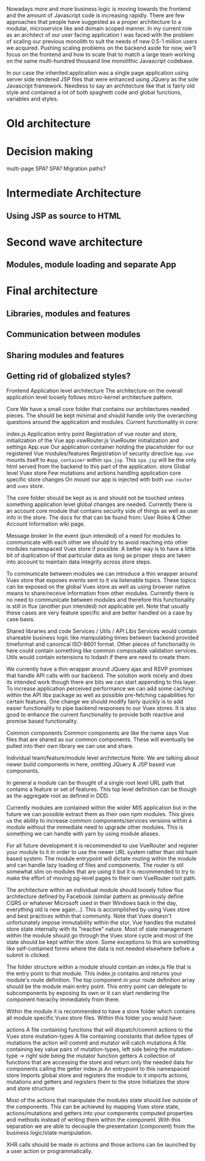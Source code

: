 Nowadays more and more business logic is moving towards the frontend and the amount of Javascript code is increasing rapidly. There are few approaches that people have suggested as a proper architecture to a modular, microservice like and domain scoped manner. In my current role as an architect of our user facing application I was faced with the problem of scaling our previous monolith to suit the needs of new 0.5-1 million users we acquired. Pushing scaling problems on the backend aside for now, we'll focus on the frontend and how to scale that to match a large team working on the same multi-hundred thousand line monolithic Javascript codebase.

In our case the inherited application was a single page application using server side rendered JSP files that were enhanced using JQuery as the sole Javascript framework. Needless to say an architecture like that is fairly old style and contained a lot of both spaghetti code and global functions, variables and styles.

# Old architecture

# Decision making
multi-page SPA? SPA? Migration paths?

# Intermediate Architecture
## Using JSP as source to HTML

# Second wave architecture
## Modules, module loading and separate App

# Final architecture
## Libraries, modules and features
## Communication between modules
## Sharing modules and features
## Getting rid of globalized styles?

Frontend Application level architecture
The architecture on the overall application level loosely follows micro-kernel architecture pattern. 

Core
We have a small core folder that contains our architectures needed pieces. The should be kept minimal and should handle only the overarching questions around the application and modules. Current functionality in core:

index.js
Application entry point 
Registration of vue router and store, initialization of the Vue app
vswRouter.js
VueRouter initialization and settings
App.vue
Our application container holding the placeholder for our registered Vue modules/features
Registration of security directive
`App.vue` mounts itself to `#app_container` within `spa.jsp`. This `spa.jsp` will be the only html served from the backend to this part of the application.
store
Global level Vuex store
Few mutations and actions handling application core specific store changes
On mount our app is injected with both `vue-router` and `vuex` store.

The core folder should be kept as is and should not be touched unless something application level global changes are needed. Currently there is an account core module that contains security side of things as well as user info in the store. The docs for that can be found from: User Roles & Other Account Information wiki page.



Message broker
In the event (pun intended) of a need for modules to communicate with each other we should try to avoid reaching into other modules namespaced Vuex store if possible. A better way is to have a little bit of duplication of that particular data as long as proper steps are taken into account to maintain data integrity across store steps. 

To communicate between modules we can introduce a thin wrapper around Vuex store that exposes events sent to it via listenable topics. These topics can be exposed on the global Vuex store as well as using browser native means to share/receive information from other modules. Currently there is no need to communicate between modules and therefore this functionality is still in flux (another pun intended) not applicable yet. Note that usually these cases are very feature specific and are better handled on a case by case basis.



Shared libraries and code
Services / Utils / API Libs
Services would contain shareable business logic like manipulating times between backend provided timeformat and canonical ISO-8601 format. Other pieces of functionality in here could contain something like common composable validation services. Utils would contain extensions to lodash if there are need to create them.

We currently have a thin wrapper around JQuery ajax and RSVP promises that handle API calls with our backend. The solution work nicely and does its intended work though there are bits we can start appending to this layer. To increase application perceived performance we can add some caching within the API libs package as well as possible pre-fetching capabilities for certain features. One change we should modify fairly quickly is to add easier functionality to pipe backend responses to our Vuex stores. It is also good to enhance the current functionality to provide both reactive and promise based functionality.

Common components
Common components are like the name says Vue files that are shared as our common components. These will eventually be pulled into their own library we can use and share.





Individual team/feature/module level architecture
Note: We are talking about newer build components in here, omitting JQuery & JSP based vue components.

In general a module can be thought of a single root level URL path that contains a feature or set of features. This top level definition can be though as the aggregate root as defined in DDD. 

Currently modules are contained within the wider MIS application but in the future we can possible extract them as their own npm modules. This gives us the ability to increase common components/services versions within a module without the immediate need to upgrade other modules. This is something we can handle with yarn by using module aliases. 



For all future development it is recommended to use VueRouter and register your module to it in order to use the newer URL system rather than old hash based system. The module entrypoint will dictate routing within the module and can handle lazy loading of files and components. The router is stil somewhat slim on modules that are using it but it is recommended to try to make the effort of moving pg-level pages to their own VueRouter root path. 



The architecture within an individual module should loosely follow flux architecture defined by Facebook (similar pattern as previously define CQRS or whatever Microsoft used in their Windows back in the day, everything old is new again...). This is accomplished by using Vuex store and best practices within that community. Note that Vuex doesn't unfortunately impose immutability within the stor, Vue handles the mutated store state internally with its "reactive" nature. Most of state management within the module should go through the Vuex store cycle and most of the state should be kept within the store. Some exceptions to this are something like self-contained forms where the data is not needed elsewhere before a submit is clicked. 



The folder structure within a module should contain an index.js file that is the entry point to that module. This index.js contains and returns your module's route definition. The top component in your route definition array should be the module main entry point. This entry point can delegate to subcomponents by exposing its own <router-view> or it can start rendering the component hierachy immediately from there. 

Within the module it is recommended to have a store folder which contains all module specific Vuex store files. Within this folder you would have:

actions
A file containing functions that will dispatch/commit actions to the Vuex store
mutation-types
A file containing constants that define types of mutations the action will commit and mutator will catch
mutations
A file containing key value pairs of mutation-types, left side being the mutation-type → right side being the mutator function
getters
A collection of functions that are accessing the store and return only the needed data for components calling the getter
index.js
An entrypoint to this namespaced store
Imports global store and registers the module to it
imports actions, mutations and getters and registers them to the store
Initializes the store and store structure 


Most of the actions that manipulate the modules state should live outside of the components. This can be achieved by mapping Vuex store state, actions/mutations and getters into your components computed properties and methods instead of writing them within the component. With this separation we are able to decouple the presentation (component) from the business logic/state manipulation.



XHR calls should be made in actions and those actions can be launched by a user action or programmatically. 





